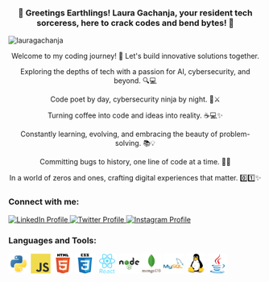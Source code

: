 

<h3 align="center">🌟 Greetings Earthlings! Laura Gachanja, your resident tech sorceress, here to crack codes and bend bytes! 🚀</h3>

<p align="left"> <img src="https://komarev.com/ghpvc/?username=lauragachanja&label=Profile%20views&color=0e75b6&style=flat" alt="lauragachanja" /> </p>

<p align="center">Welcome to my coding journey! 🚀 Let's build innovative solutions together.</p>

<p align="center">Exploring the depths of tech with a passion for AI, cybersecurity, and beyond. 🔍💻</p>

<p align="center">Code poet by day, cybersecurity ninja by night. 🌙⚔️</p>

<p align="center">Turning coffee into code and ideas into reality. ☕💻✨</p>

<p align="center">Constantly learning, evolving, and embracing the beauty of problem-solving. 📚💡</p>

<p align="center">Committing bugs to history, one line of code at a time. 🐞🔨</p>

<p align="center">In a world of zeros and ones, crafting digital experiences that matter. 0️⃣1️⃣✨</p>

<h3 align="left">Connect with me:</h3>
<p align="left">
  <a href="https://www.linkedin.com/in/laura-gachanja?utm_source=share&utm_campaign=share_via&utm_content=profile&utm_medium=android_app" target="_blank">
    <img src="https://img.shields.io/badge/LinkedIn-Profile-informational" alt="LinkedIn Profile" />
  </a>
  <a href="https://x.com/lauragachanja?t=opwagW6V1z8T133QtaKZTw&s=08" target="_blank">
    <img src="https://img.shields.io/badge/Twitter-Follow-blue?logo=twitter&style=for-the-badge" alt="Twitter Profile" />
  </a>
  <a href="https://www.instagram.com/lauragachanja?igsh=MWZkenpuc3A4bXVwbQ==" target="_blank">
    <img src="https://img.shields.io/badge/Instagram-Profile-informational" alt="Instagram Profile" />
  </a>
</p>


<h3 align="left">Languages and Tools:</h3>
<p align="left"> 
  <img src="https://raw.githubusercontent.com/devicons/devicon/master/icons/python/python-original.svg" alt="python" width="40" height="40"/> 
  <img src="https://raw.githubusercontent.com/devicons/devicon/master/icons/javascript/javascript-original.svg" alt="javascript" width="40" height="40"/> 
  <img src="https://raw.githubusercontent.com/devicons/devicon/master/icons/html5/html5-original-wordmark.svg" alt="html5" width="40" height="40"/> 
  <img src="https://raw.githubusercontent.com/devicons/devicon/master/icons/css3/css3-original-wordmark.svg" alt="css3" width="40" height="40"/> 
  <img src="https://raw.githubusercontent.com/devicons/devicon/master/icons/react/react-original-wordmark.svg" alt="react" width="40" height="40"/> 
  <img src="https://raw.githubusercontent.com/devicons/devicon/master/icons/nodejs/nodejs-original-wordmark.svg" alt="nodejs" width="40" height="40"/> 
  <img src="https://raw.githubusercontent.com/devicons/devicon/master/icons/mongodb/mongodb-original-wordmark.svg" alt="mongodb" width="40" height="40"/> 
  <img src="https://raw.githubusercontent.com/devicons/devicon/master/icons/mysql/mysql-original-wordmark.svg" alt="mysql" width="40" height="40"/> 
  <img src="https://raw.githubusercontent.com/devicons/devicon/master/icons/linux/linux-original.svg" alt="linux" width="40" height="40"/>
  <img src="https://raw.githubusercontent.com/devicons/devicon/master/icons/java/java-original.svg" alt="java" width="40" height="40"/>
</p>



